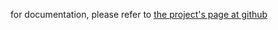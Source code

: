 for documentation, please refer to [the project's page at github](https://github.com/hq9000/py_headless_daw)